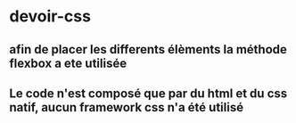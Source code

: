 # devoir-css
## afin de placer les differents élèments la méthode flexbox a ete utilisée
## Le code n'est composé que par du html et du css natif, aucun framework css n'a été utilisé 
